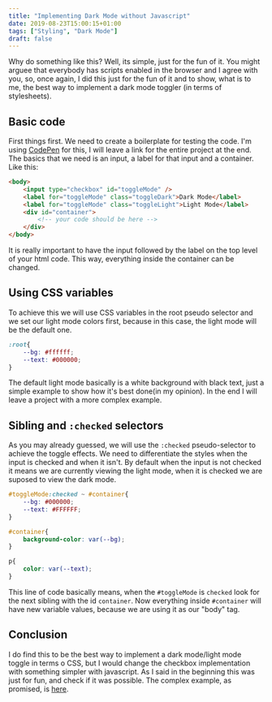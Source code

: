 ```yaml
---
title: "Implementing Dark Mode without Javascript"
date: 2019-08-23T15:00:15+01:00
tags: ["Styling", "Dark Mode"]
draft: false
---
```


Why do something like this? Well, its simple, just for the fun of it. You might arguee that everybody has scripts enabled in the browser and I agree with you, so, once again, I did this just for the fun of it and to show, what is to me, the best way to implement a dark mode toggler (in terms of stylesheets).

## Basic code

First things first. We need to create a boilerplate for testing the code. I'm using [CodePen](https://codepen.io) for this, I will leave a link for the entire project at the end. The basics that we need is an input, a label for that input and a container. Like this:

```html
<body>
    <input type="checkbox" id="toggleMode" />
    <label for="toggleMode" class="toggleDark">Dark Mode</label>
    <label for="toggleMode" class="toggleLight">Light Mode</label>
    <div id="container">
        <!-- your code should be here -->
    </div>
</body>
```

It is really important to have the input followed by the label on the top level of your html code. This way, everything inside the container can be changed.

## Using CSS variables

To achieve this we will use CSS variables in the root pseudo selector and we set our light mode colors first, because in this case, the light mode will be the default one.

```css
:root{
    --bg: #ffffff;
    --text: #000000;
}
```

The default light mode basically is a white background with black text, just a simple example to show how it's best done(in my opinion). In the end I will leave a project with a more complex example.

## Sibling and `:checked` selectors

As you may already guessed, we will use the `:checked` pseudo-selector to achieve the toggle effects. We need to differentiate the styles when the input is checked and when it isn't. By default when the input is not checked it means we are currently viewing the light mode, when it is checked we are suposed to view the dark mode.

```css
#toggleMode:checked ~ #container{
    --bg: #000000;
    --text: #FFFFFF;
}

#container{
    background-color: var(--bg);
}

p{
    color: var(--text);
}
```

This line of code basically means, when the `#toggleMode` is `checked` look for the next sibling with the id `container`. Now everything inside `#container` will have new variable values, because we are using it as our "body" tag. 

## Conclusion

I do find this to be the best way to implement a dark mode/light mode toggle in terms o CSS, but I would change the checkbox implementation with something simpler with javascript. As I said in the beginning this was just for fun, and check if it was possible. The complex example, as promised, is [here](https://codepen.io/rafaelsnts/pen/BEzZoX).